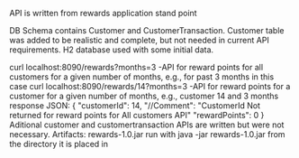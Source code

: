 API is written from rewards application stand point  

DB Schema contains Customer and CustomerTransaction. Customer table was added to be realistic and complete, but not needed in current API requirements.
H2 database used with some initial data.

curl localhost:8090/rewards?months=3 -API for reward points for all customers for a given number of months, e.g., for past 3 months in this case
curl localhost:8090/rewards/14?months=3 -API for reward points for a customer for a given number of months, e.g., customer 14 and 3 months
response JSON:
{ "customerId": 14, 
   "//Comment": "CustomerId Not returned for reward points for All customers API" 
   "rewardPoints": 0
}
Aditional customer and customertransaction APIs are written but were not necessary.
Artifacts:
rewards-1.0.jar 
run with java -jar rewards-1.0.jar from the directory it is placed in
